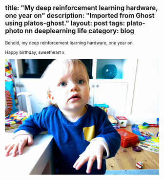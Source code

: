 title: "My deep reinforcement learning hardware, one year on"
description: "Imported from Ghost using platos-ghost."
layout: post
tags: plato-photo nn deeplearning life
category: blog
---

Behold, my deep reinforcement learning hardware, one year on.

Happy birthday, sweetheart x

![v2](deep-reinforcement-learning-hardware-1080.jpg)
